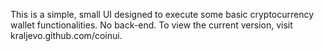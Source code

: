 This is a simple, small UI designed to execute some basic cryptocurrency wallet functionalities. No back-end. To view the current version, visit kraljevo.github.com/coinui.
